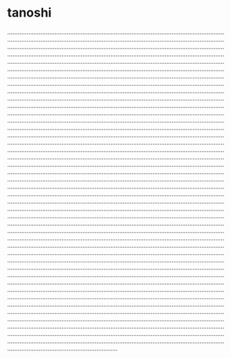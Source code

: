 # tanoshi
...................................................................................................................................................................................................................................................................................................................................................................................................................................................................................................................................................................................................................................................................................................................................................................................................................................................................................................................................................................................................................................................................................................................................................................................................................................................................................................................................................................................................................................................................................................................................................................................................................................................................................................................................................................................................................................................................................................................................................................................................................................................................................................................................................................................................................................................................................................................................................................................................................................................................................................................................................................................................................................................................................................................................................................................................................................................................................................................................................................................................................................................................................................................................................................................................................................................................................................................................................................................................................................................................................................................................................................................................................................................................................................................................................................................................................................................................................................................................................................................................................................................................................................................................................................................................................................................................................................................................................................................................................................................................................................................................................................................................................................................................................................................................................................................................................................................................................................................................................................................................................................................................................................................................................................................................................................................................................................................................................................................................................................................................................................................................................................................................................